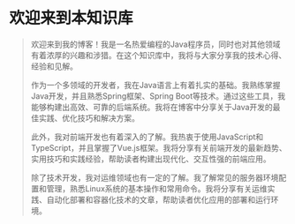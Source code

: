 # 欢迎来到本知识库
> 欢迎来到我的博客！我是一名热爱编程的Java程序员，同时也对其他领域有着浓厚的兴趣和涉猎。在这个知识库中，我将与大家分享我的技术心得、经验和见解。
> 
> 作为一个多领域的开发者，我在Java语言上有着扎实的基础。我熟练掌握Java开发，并且熟悉Spring框架、Spring Boot等技术。通过这些工具，我能够构建出高效、可靠的后端系统。我将在博客中分享关于Java开发的最佳实践、优化技巧和解决方案。
> 
> 此外，我对前端开发也有着深入的了解。我热衷于使用JavaScript和TypeScript，并且掌握了Vue.js框架。我将分享有关前端开发的最新趋势、实用技巧和实践经验，帮助读者构建出现代化、交互性强的前端应用。
> 
> 除了技术开发，我对运维领域也有一定的了解。我了解常见的服务器环境配置和管理，熟悉Linux系统的基本操作和常用命令。我将分享有关运维实践、自动化部署和容器化技术的文章，帮助读者优化应用的部署和运行环境。
> 

